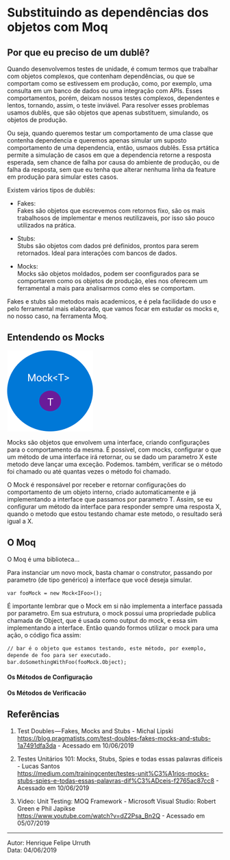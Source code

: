 # Substituindo as dependências dos objetos com Moq

## Por que eu preciso de um dublê?
Quando desenvolvemos testes de unidade, é comum termos que trabalhar com objetos complexos, que contenham dependências, ou que se comportam como se estivessem em produção, como, por exemplo, uma consulta em um banco de dados ou uma integração com APIs. Esses comportamentos, porém, deixam nossos testes complexos, dependentes e lentos, tornando, assim, o teste inviável. Para resolver esses problemas usamos dublês, que são objetos que apenas substituem, simulando, os objetos de produção. 

Ou seja, quando queremos testar um comportamento de uma classe que contenha dependencia e queremos apenas simular um suposto comportamento de uma dependencia, então, usmaos dublês. Essa prtática permite a simulação de casos em que a dependencia retorne a resposta esperada, sem chance de falha por causa do ambiente de produção, ou de falha da resposta, sem que eu tenha que alterar nenhuma linha da feature em produção para simular estes casos.

Existem vários tipos de dublês:

- Fakes:  
    Fakes são objetos que escrevemos com retornos fixo, são os mais trabalhosos de implementar e menos reutilizaveis, por isso são pouco utilizados na prática.  

- Stubs:  
    Stubs são objetos com dados pré definidos, prontos para serem retornados. Ideal para interações com bancos de dados.  

- Mocks:  
    Mocks são objetos moldados, podem ser coonfigurados para se comportarem como os objetos de produção, eles nos oferecem um ferramental a mais para analisarmos como eles se comportam.

Fakes e stubs são metodos mais academicos, e é pela facilidade do uso e pelo ferramental mais elaborado, que vamos focar em estudar os mocks e, no nosso caso, na ferramenta Moq.

## Entendendo os Mocks

![Ilustração da estrutura de um mock, dois circulos concentricos, um o mock e internamente a interface](./content/Mock.png "A estrutura de um mock")

Mocks são objetos que envolvem uma interface, criando configurações para o comportamento da mesma. 
É possivel, com mocks, configurar o que um método de uma interface irá retornar, ou se dado um parametro X este metodo deve lançar uma exceção. 
Podemos. também, verificar se o método foi chamado ou até quantas vezes o método foi chamado.

O Mock é responsável por receber e retornar configurações do comportamento de um objeto interno, criado automaticamente e já implementando a interface que passamos por parametro T. Assim, se eu configurar um método da interface para responder sempre uma resposta X, quando o metodo que estou testando chamar este metodo, o resultado será igual a X.


## O Moq

O Moq é uma biblioteca...

Para instanciar um novo mock, basta chamar o construtor, passando por parametro (de tipo genérico) a interface que você deseja simular.

    var fooMock = new Mock<IFoo>();

É importante lembrar que o Mock em si não implementa a interface passada por parametro. Em sua estrutura, o mock possui uma propriedade publica chamada de Object, que é usada como output do mock, e essa sim implementando a interface. Então quando formos utilizar o mock para uma ação, o código fica assim:  

    // bar é o objeto que estamos testando, este método, por exemplo, depende de foo para ser executado.
    bar.doSomethingWithFoo(fooMock.Object);


#### Os Métodos de Configuração

#### Os Métodos de Verificacão

## Referências

1. Test Doubles — Fakes, Mocks and Stubs - Michal Lipski  
https://blog.pragmatists.com/test-doubles-fakes-mocks-and-stubs-1a7491dfa3da - Acessado em 10/06/2019

2. Testes Unitários 101: Mocks, Stubs, Spies e todas essas palavras difíceis - Lucas Santos  
https://medium.com/trainingcenter/testes-unit%C3%A1rios-mocks-stubs-spies-e-todas-essas-palavras-dif%C3%ADceis-f2765ac87cc8 - Acessado em 10/06/2019

3. Video: Unit Testing: MOQ Framework - Microsoft Visual Studio: Robert Green e Phil Japikse  
   https://www.youtube.com/watch?v=dZ2Psa_Bn2Q - Acessado em 05/07/2019

---
Autor: Henrique Felipe Urruth  
Data: 04/06/2019